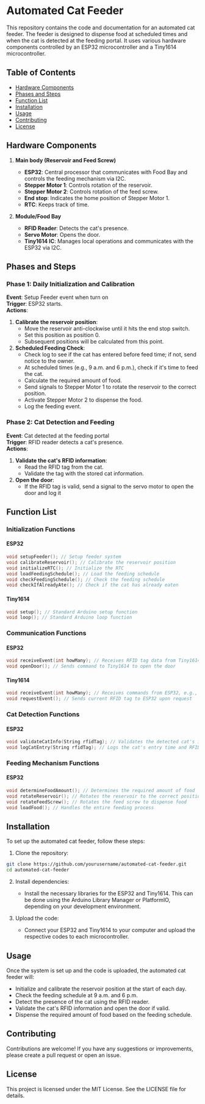 
# Automated Cat Feeder

This repository contains the code and documentation for an automated cat feeder. The feeder is designed to dispense food at scheduled times and when the cat is detected at the feeding portal. It uses various hardware components controlled by an ESP32 microcontroller and a Tiny1614 microcontroller.

## Table of Contents

- [Hardware Components](#hardware-components)
- [Phases and Steps](#phases-and-steps)
- [Function List](#function-list)
- [Installation](#installation)
- [Usage](#usage)
- [Contributing](#contributing)
- [License](#license)

## Hardware Components

1. **Main body (Reservoir and Feed Screw)**
   - **ESP32**: Central processor that communicates with Food Bay and controls the feeding mechanism via I2C.
   - **Stepper Motor 1**: Controls rotation of the reservoir.
   - **Stepper Motor 2**: Controls rotation of the feed screw.
   - **End stop**: Indicates the home position of Stepper Motor 1.
   - **RTC**: Keeps track of time.

2. **Module/Food Bay**
   - **RFID Reader**: Detects the cat's presence.
   - **Servo Motor**: Opens the door.
   - **Tiny1614 IC**: Manages local operations and communicates with the ESP32 via I2C.

## Phases and Steps

### Phase 1: Daily Initialization and Calibration

**Event**: Setup Feeder event when turn on  
**Trigger**: ESP32 starts.  
**Actions**:
1. **Calibrate the reservoir position**:
   - Move the reservoir anti-clockwise until it hits the end stop switch.
   - Set this position as position 0.
   - Subsequent positions will be calculated from this point.
2. **Scheduled Feeding Check**:
   - Check log to see if the cat has entered before feed time; if not, send notice to the owner.
   - At scheduled times (e.g., 9 a.m. and 6 p.m.), check if it's time to feed the cat.
   - Calculate the required amount of food.
   - Send signals to Stepper Motor 1 to rotate the reservoir to the correct position.
   - Activate Stepper Motor 2 to dispense the food.
   - Log the feeding event.

### Phase 2: Cat Detection and Feeding

**Event**: Cat detected at the feeding portal  
**Trigger**: RFID reader detects a cat's presence.  
**Actions**:
1. **Validate the cat's RFID information**:
   - Read the RFID tag from the cat.
   - Validate the tag with the stored cat information.
2. **Open the door**:
   - If the RFID tag is valid, send a signal to the servo motor to open the door and log it

## Function List

### Initialization Functions

#### ESP32
```cpp
void setupFeeder(); // Setup feeder system
void calibrateReservoir(); // Calibrate the reservoir position
void initializeRTC(); // Initialize the RTC
void loadFeedingSchedule(); // Load the feeding schedule
void checkFeedingSchedule(); // Check the feeding schedule
void checkIfAlreadyAte(); // Check if the cat has already eaten
```

#### Tiny1614
```cpp
void setup(); // Standard Arduino setup function
void loop(); // Standard Arduino loop function
```

### Communication Functions

#### ESP32
```cpp
void receiveEvent(int howMany); // Receives RFID tag data from Tiny1614
void openDoor(); // Sends command to Tiny1614 to open the door
```

#### Tiny1614
```cpp
void receiveEvent(int howMany); // Receives commands from ESP32, e.g., to open the door
void requestEvent(); // Sends current RFID tag to ESP32 upon request
```

### Cat Detection Functions

#### ESP32
```cpp
void validateCatInfo(String rfidTag); // Validates the detected cat's information
void logCatEntry(String rfidTag); // Logs the cat's entry time and RFID tag information

```

### Feeding Mechanism Functions

#### ESP32
```cpp
void determineFoodAmount(); // Determines the required amount of food
void rotateReservoir(); // Rotates the reservoir to the correct position
void rotateFeedScrew(); // Rotates the feed screw to dispense food
void loadFood(); // Handles the entire feeding process
```

## Installation

To set up the automated cat feeder, follow these steps:

1. Clone the repository:

```bash
git clone https://github.com/yourusername/automated-cat-feeder.git
cd automated-cat-feeder
```

2. Install dependencies:
   - Install the necessary libraries for the ESP32 and Tiny1614. This can be done using the Arduino Library Manager or PlatformIO, depending on your development environment.

3. Upload the code:
   - Connect your ESP32 and Tiny1614 to your computer and upload the respective codes to each microcontroller.

## Usage

Once the system is set up and the code is uploaded, the automated cat feeder will:
- Initialize and calibrate the reservoir position at the start of each day.
- Check the feeding schedule at 9 a.m. and 6 p.m.
- Detect the presence of the cat using the RFID reader.
- Validate the cat's RFID information and open the door if valid.
- Dispense the required amount of food based on the feeding schedule.

## Contributing

Contributions are welcome! If you have any suggestions or improvements, please create a pull request or open an issue.

## License

This project is licensed under the MIT License. See the LICENSE file for details.
